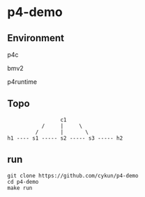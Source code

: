 # p4-demo
## Environment
p4c

bmv2

p4runtime

## Topo

                     c1
               /     |     \
             /       |       \
    h1 ---- s1 ----- s2 ----- s3 ----- h2
## run
```
git clone https://github.com/cykun/p4-demo
cd p4-demo
make run
```